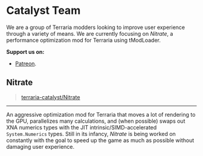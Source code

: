 # Catalyst Team

We are a group of Terraria modders looking to improve user experience through a variety of means. We are currently focusing on *Nitrate*, a performance optimization mod for Terraria using tModLoader.

**Support us on:**

- [Patreon](https://patreon.com/CatalystTeam).

## Nitrate

> [terraria-catalyst/Nitrate](https://github.com/terraria-catalyst/Nitrate)

---

An aggressive optimization mod for Terraria that moves a lot of rendering to the GPU, parallelizes many calculations, and (when possible) swaps out XNA numerics types with the JIT intrinsic/SIMD-accelerated `System.Numerics` types. Still in its infancy, *Nitrate* is being worked on constantly with the goal to speed up the game as much as possible without damaging user experience.
